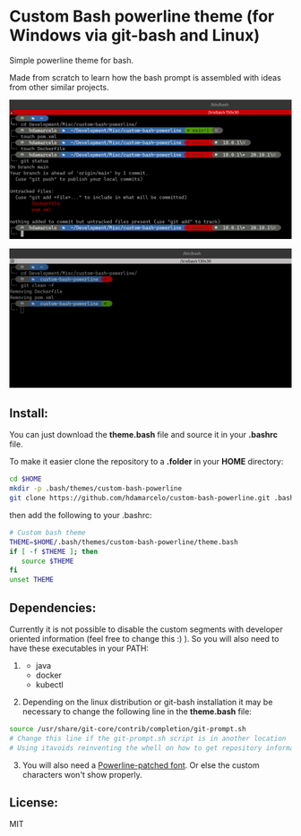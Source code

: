 # Custom Bash powerline theme (for Windows via git-bash and Linux)

Simple powerline theme for bash.

Made from scratch to learn how the bash prompt is assembled with ideas from other similar projects.

![ScreenShot-Complete](screenshot-complete.png "Complete layout") 

![ScreenShot-Compact](screenshot-compact.png "Compact layout")

## Install:

You can just download the **theme.bash** file and source it in your **.bashrc** file.

To make it easier clone the repository to a **.folder** in your **HOME** directory:

```bash
cd $HOME
mkdir -p .bash/themes/custom-bash-powerline
git clone https://github.com/hdamarcelo/custom-bash-powerline.git .bash/themes/custom-bash-powerline
```

then add the following to your .bashrc:

```bash
# Custom bash theme
THEME=$HOME/.bash/themes/custom-bash-powerline/theme.bash
if [ -f $THEME ]; then
   source $THEME
fi
unset THEME
```

## Dependencies:

Currently it is not possible to disable the custom segments with developer oriented information (feel free to change this :) ). So you will also need to have these executables in your PATH:

1. * java
   * docker
   * kubectl

2. Depending on the linux distribution or git-bash installation it may be necessary to change the following line in the **theme.bash** file:
```bash
source /usr/share/git-core/contrib/completion/git-prompt.sh
# Change this line if the git-prompt.sh script is in another location
# Using itavoids reinventing the whell on how to get repository information
```

3. You will also need a
[Powerline-patched font](https://github.com/powerline/fonts). Or else the custom characters won't show properly.

## License:

MIT